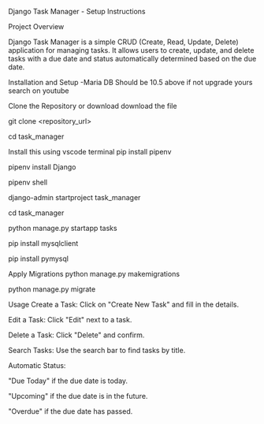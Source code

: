 Django Task Manager - Setup Instructions

Project Overview

Django Task Manager is a simple CRUD (Create, Read, Update, Delete) application for managing tasks. It allows users to create, update, and delete tasks with a due date and status automatically determined based on the due date.

Installation and Setup
-Maria DB Should be 10.5 above if not upgrade yours search on youtube

Clone the Repository or download
download the file

git clone <repository_url>

cd task_manager

Install this using vscode terminal
pip install pipenv

pipenv install Django

pipenv shell

django-admin startproject task_manager

cd task_manager

python manage.py startapp tasks

pip install mysqlclient

pip install pymysql

Apply Migrations
python manage.py makemigrations

python manage.py migrate

Usage
Create a Task: Click on "Create New Task" and fill in the details.

Edit a Task: Click "Edit" next to a task.

Delete a Task: Click "Delete" and confirm.

Search Tasks: Use the search bar to find tasks by title.

Automatic Status:

"Due Today" if the due date is today.

"Upcoming" if the due date is in the future.

"Overdue" if the due date has passed.

